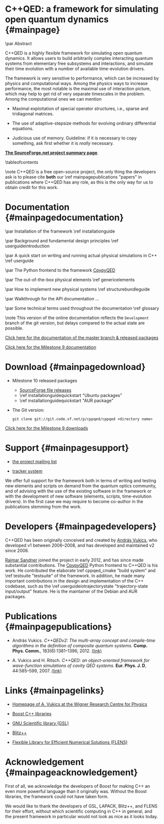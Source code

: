 C++QED: a framework for simulating open quantum dynamics {#mainpage}
========================================================

\par Abstract

C++QED is a highly flexible framework for simulating open quantum dynamics. It allows users to build arbitrarily complex interacting quantum systems from elementary free subsystems and interactions, and simulate their time evolution with a number of available time-evolution drivers.

The framework is very sensitive to performance, which can be increased by physics and computational ways. Among the physics ways to increase performance, the most notable is the maximal use of interaction picture, which may help to get rid of very separate timescales in the problem. Among the computational ones we can mention

- Maximal exploitation of special operator structures, i.e., sparse and tridiagonal matrices.

- The use of adaptive-stepsize methods for evolving ordinary differential equations.

- Judicious use of memory. Guideline: if it is necessary to copy something, ask first whether it is *really* necessary.


[<strong>The SourceForge.net project summary page</strong>](http://sourceforge.net/projects/cppqed/).

\tableofcontents

\note C++QED is a free open-source project, the only thing the developers ask is to please cite **both** our \ref mainpagepublications "papers" in publications where C++QED has any role, as this is the only way for us to obtain credit for this work.


Documentation {#mainpagedocumentation}
=============

\par Installation of the framework
\ref installationguide

\par Background and fundamental design principles
\ref userguideintroduction

\par A quick start on writing and running actual physical simulations in C++
\ref userguide

\par The Python frontend to the framework
[CpypyQED](\cpypyqedMainPage)

\par The out-of-the-box physical elements
\ref genericelements

\par How to implement new physical systems
\ref structurebundleguide

\par Walkthrough for the API documentation
…

\par Some technical terms used throughout the documentation
\ref glossary

\note This version of the online documentation reflects the `Development` branch of the git version, but delays compared to the actual state are possible.

[Click here for the documentation of the master branch & released packages](http://cppqed.sourceforge.net/)

[Click here for the Milestone 9 documentation](http://cppqed.sourceforge.net/oldSphinx/)


Download {#mainpagedownload}
========

- Milestone 10 released packages

  - [SourceForge file releases](http://sourceforge.net/projects/cppqed/files/C%2B%2BQED/v2m10)
  - \ref installationguidequickstart "Ubuntu packages"
  - \ref installationguidequickstart "AUR package"

- The Git version:

      git clone git://git.code.sf.net/p/cppqed/cppqed <directory name>

[Click here for the Milestone 9 downloads](http://cppqed.sourceforge.net/oldSphinx/#download)


Support {#mainpagesupport}
=======

- [the project mailing list](http://sourceforge.net/p/cppqed/mailman/cppqed-support/)

- [tracker system](http://sourceforge.net/p/cppqed/_list/tickets/)

We offer full support for the framework both in terms of writing and testing new elements and scripts on demand from the quantum optics community, and of advising with the use of the existing software in the framework or with the development of new software (elements, scripts, time-evolution drivers). In the first case we may require to become co-author in the publications stemming from the work.


Developers {#mainpagedevelopers}
==========

C++QED has been originally conceived and created by [András Vukics](http://optics.szfki.kfki.hu/Vukics/Vukics), who developed v1 between 2006–2008, and has developed and maintained v2 since 2008.

[Raimar Sandner](http://www.uibk.ac.at/th-physik/people/staffdb/660275.xml) joined the project in early 2012, and has since made substantial contributions. The [CpypyQED](\cpypyqedMainPage) Python frontend to C++QED is his work. He contributed the elaborate \ref cppqed_cmake "build system" and \ref testsuite "testsuite" of the framework. In addition, he made many important contributions in the design and implementation of the C++ codebase, such as the \ref userguideiotrajectorystate "trajectory-state input/output" feature. He is the maintainer of the Debian and AUR packages.


Publications {#mainpagepublications}
============

- András Vukics. *C++QEDv2: The multi-array concept and compile-time algorithms in the definition of composite quantum systems.* **Comp. Phys. Comm.**, 183(6):1381–1396, 2012. [(link)](http://www.sciencedirect.com/science/article/pii/S0010465512000562)

- A. Vukics and H. Ritsch. *C++QED: an object-oriented framework for wave-function simulations of cavity QED systems.* **Eur. Phys. J. D**, 44:585–599, 2007. [(link)](http://link.springer.com/article/10.1140%2Fepjd%2Fe2007-00210-x)

Links {#mainpagelinks}
=====

- [Homepage of A. Vukics at the Wigner Research Centre for Physics](http://optics.szfki.kfki.hu/Vukics/Vukics)

- [Boost C++ libraries](http://www.boost.org)

- [GNU Scientific library (GSL)](http://www.gnu.org/software/gsl)

* [Blitz++](http://blitz.sourceforge.net)

* [Flexible Library for Efficient Numerical Solutions (FLENS)](http://flens.sourceforge.net)


Acknowledgement {#mainpageacknowledgement}
===============

First of all, we acknowledge the developers of Boost for making C++ an even more powerful language than it originally was. Without the Boost libraries, the framework could not have taken form.

We would like to thank the developers of GSL, LAPACK, Blitz++, and FLENS for their effort, without which scientific computing in C++ in general, and the present framework in particular would not look as nice as it looks today.
